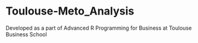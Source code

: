 # Toulouse-Meto_Analysis
Developed as a part of Advanced R Programming for Business at Toulouse Business School

